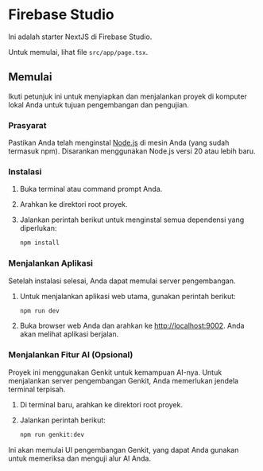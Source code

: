 # Firebase Studio

Ini adalah starter NextJS di Firebase Studio.

Untuk memulai, lihat file `src/app/page.tsx`.

## Memulai

Ikuti petunjuk ini untuk menyiapkan dan menjalankan proyek di komputer lokal Anda untuk tujuan pengembangan dan pengujian.

### Prasyarat

Pastikan Anda telah menginstal [Node.js](https://nodejs.org/) di mesin Anda (yang sudah termasuk npm). Disarankan menggunakan Node.js versi 20 atau lebih baru.

### Instalasi

1.  Buka terminal atau command prompt Anda.
2.  Arahkan ke direktori root proyek.
3.  Jalankan perintah berikut untuk menginstal semua dependensi yang diperlukan:

    ```bash
    npm install
    ```

### Menjalankan Aplikasi

Setelah instalasi selesai, Anda dapat memulai server pengembangan.

1.  Untuk menjalankan aplikasi web utama, gunakan perintah berikut:

    ```bash
    npm run dev
    ```

2.  Buka browser web Anda dan arahkan ke [http://localhost:9002](http://localhost:9002). Anda akan melihat aplikasi berjalan.

### Menjalankan Fitur AI (Opsional)

Proyek ini menggunakan Genkit untuk kemampuan AI-nya. Untuk menjalankan server pengembangan Genkit, Anda memerlukan jendela terminal terpisah.

1.  Di terminal baru, arahkan ke direktori root proyek.
2.  Jalankan perintah berikut:

    ```bash
    npm run genkit:dev
    ```
Ini akan memulai UI pengembangan Genkit, yang dapat Anda gunakan untuk memeriksa dan menguji alur AI Anda.
